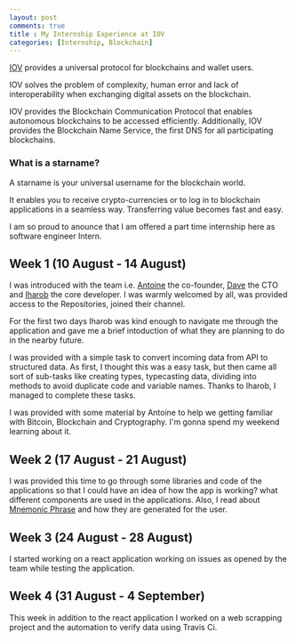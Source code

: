 ```yaml
---
layout: post
comments: true
title : My Internship Experience at IOV
categories: [Internship, Blockchain]
---
```


[IOV](https://iov.one/) provides a universal protocol for blockchains and wallet users.

IOV solves the problem of complexity, human error and lack of  interoperability when exchanging digital assets on the blockchain.

IOV provides the Blockchain Communication Protocol that enables  autonomous blockchains to be accessed efficiently. Additionally, IOV  provides the Blockchain Name Service, the first DNS for all  participating blockchains.

### What is a starname?

A starname is your universal username for the blockchain world.

It enables you to receive crypto-currencies or to log in to blockchain applications in a seamless way. Transferring value becomes fast and easy.

I am so proud to anounce that I am offered a part time internship here as software engineer Intern.



## Week 1 (10 August - 14 August)

I was introduced with the team i.e. [Antoine](https://fr.linkedin.com/in/antoine-herzog-65aa7257) the co-founder, [Dave](https://www.linkedin.com/in/davepuchyr/) the CTO and [Iharob](https://github.com/iharob) the core developer. I was warmly welcomed by all, was provided access to the Repositories, joined their channel.

For the first two days Iharob was kind enough to navigate me through the application and gave me a brief intoduction of what they are planning to do in the nearby future.

I was provided with a simple task to convert incoming data from API to structured data. As first, I thought this was a easy task, but then came all sort of sub-tasks like creating types, typecasting data, dividing into methods to avoid duplicate code and variable names. Thanks to Iharob, I managed to complete these tasks.

I was provided with some material by Antoine to help we getting familiar with Bitcoin, Blockchain and Cryptography. I'm gonna spend my weekend learning about it.



## Week 2 (17 August - 21 August)

I was provided this time to go through some libraries and code of the applications so that I could have an idea of how the app is working? what different components are used in the applications. Also, I read about [Mnemonic Phrase](https://kb.myetherwallet.com/en/security-and-privacy/what-is-a-mnemonic-phrase/) and how they are generated for the user.


## Week 3 (24 August - 28 August)

I started working on a react application working on issues as opened by the team while testing the application.

## Week 4 (31 August - 4 September)

This week in addition to the react application I worked on a web scrapping project and the automation to verify data using Travis Ci.